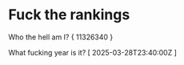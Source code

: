 # Fuck the rankings

Who the hell am I?
{ 11326340 }

What fucking year is it?
[ 2025-03-28T23:40:00Z ]
